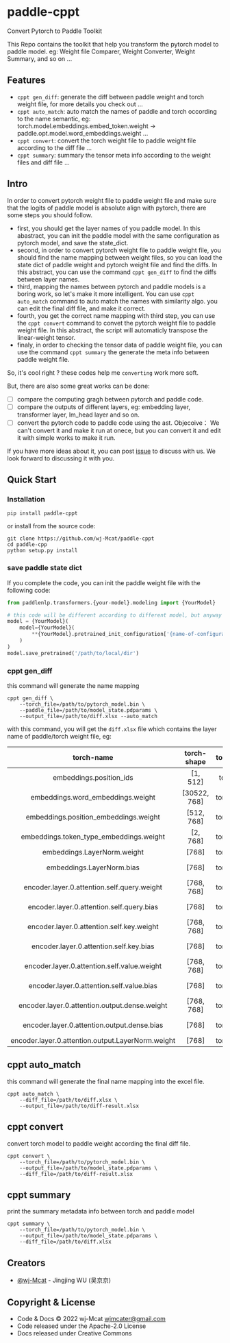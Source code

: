 # paddle-cppt

Convert Pytorch to Paddle Toolkit

This Repo contains the toolkit that help you transform the pytorch model to paddle model. eg: Weight file Comparer, Weight Converter, Weight Summary, and so on ...

## Features

* `cppt gen_diff`: generate the diff between paddle weight and torch weight file, for more details you check out ...
* `cppt auto_match`: auto match the names of paddle and torch occording to the name semantic, eg: torch.model.embeddings.embed_token.weight -> paddle.opt.model.word_embeddings.weight ...
* `cppt convert`: convert the torch weight file to paddle weight file according to the diff file ...
* `cppt summary`: summary the tensor meta info according to the weight files and diff file ...

## Intro

In order to convert pytorch weight file to paddle weight file and make sure that the logits of paddle model is absolute align with pytorch, there are some steps you should follow.

* first, you should get the layer names of you paddle model. In this abastract, you can init the paddle model with the same configuration as pytorch model, and save the state_dict.
* second, in order to convert pytorch weight file to paddle weight file, you should find the name mapping between weight files, so you can load the state dict of paddle weight and pytorch weight file and find the diffs. In this abstract, you can use the command `cppt gen_diff` to find the diffs between layer names. 
* third, mapping the names between pytorch and paddle models is a boring work, so let's make it more intelligent. You can use `cppt auto_match` command to auto match the names with similarity algo. you can edit the final diff file, and make it correct. 
* fourth, you get the correct name mapping with third step, you can use the `cppt convert` command to convet the pytorch weight file to paddle weight file. In this abstract, the script will automaticly transpose the linear-weight tensor.
* finaly, in order to checking the tensor data of paddle weight file, you can use the command `cppt summary` the generate the meta info between paddle weight file.

So, it's cool right ? these codes help me `converting` work more soft.

But, there are also some great works can be done:

- [ ] compare the computing gragh between pytorch and paddle code. 
- [ ] compare the outputs of different layers, eg: embedding layer, transformer layer, lm_head layer and so on. 
- [ ] convert the pytorch code to paddle code using the ast. Objecoive： We can't convert it and make it run at onece, but you can convert it and edit it with simple works to make it run. 

If you have more ideas about it, you can post [issue](https://github.com/wj-Mcat/paddle-cppt/issues/new) to discuss with us. We look forward to discussing it with you. 

## Quick Start

### Installation

```shell
pip install paddle-cppt
```

or install from the source code:

```shell
git clone https://github.com/wj-Mcat/paddle-cppt
cd paddle-cpp
python setup.py install
```

### save paddle state dict

If you complete the code, you can init the paddle weight file with the following code:

```python
from paddlenlp.transformers.{your-model}.modeling import {YourModel}

# this code will be different according to different model, but anyway the final result is to save the state dict of model which contains the layer names of your model code.
model = {YourModel}(
    model={YourModel}(
        **{YourModel}.pretrained_init_configuration['{name-of-configuration}']
    )
)
model.save_pretrained('/path/to/local/dir')
```

### cppt gen_diff

this command will generate the name mapping 

```shell
cppt gen_diff \
    --torch_file=/path/to/pytorch_model.bin \
    --paddle_file=/path/to/model_state.pdparams \
    --output_file=/path/to/diff.xlsx --auto_match
```
with this command, you will get the `diff.xlsx` file which contains the layer name of paddle/torch weight file, eg: 

|                     torch-name                    |  torch-shape |  torch-dtype  |   torch-type  |                 paddle-name                | paddle-shape |  paddle-dtype  |  paddle-type  |
|:-------------------------------------------------:|:------------:|:-------------:|:-------------:|:------------------------------------------:|:------------:|:--------------:|:-------------:|
| embeddings.position_ids                           | [1, 512]     | torch.int64   | embedding     | embeddings.word_embeddings.weight          | [30522, 768] | paddle.float32 | embedding     |
| embeddings.word_embeddings.weight                 | [30522, 768] | torch.float32 | embedding     | embeddings.position_embeddings.weight      | [512, 768]   | paddle.float32 | embedding     |
| embeddings.position_embeddings.weight             | [512, 768]   | torch.float32 | embedding     | embeddings.token_type_embeddings.weight    | [2, 768]     | paddle.float32 | embedding     |
| embeddings.token_type_embeddings.weight           | [2, 768]     | torch.float32 | embedding     | embeddings.layer_norm.weight               | [768]        | paddle.float32 | embedding     |
| embeddings.LayerNorm.weight                       | [768]        | torch.float32 | embedding     | embeddings.layer_norm.bias                 | [768]        | paddle.float32 | embedding     |
| embeddings.LayerNorm.bias                         | [768]        | torch.float32 | embedding     | encoder.layers.0.self_attn.q_proj.weight   | [768, 768]   | paddle.float32 | linear-weight |
| encoder.layer.0.attention.self.query.weight       | [768, 768]   | torch.float32 | linear-weight | encoder.layers.0.self_attn.q_proj.bias     | [768]        | paddle.float32 | linear-bias   |
| encoder.layer.0.attention.self.query.bias         | [768]        | torch.float32 | linear-bias   | encoder.layers.0.self_attn.k_proj.weight   | [768, 768]   | paddle.float32 | linear-weight |
| encoder.layer.0.attention.self.key.weight         | [768, 768]   | torch.float32 | linear-weight | encoder.layers.0.self_attn.k_proj.bias     | [768]        | paddle.float32 | linear-bias   |
| encoder.layer.0.attention.self.key.bias           | [768]        | torch.float32 | linear-bias   | encoder.layers.0.self_attn.v_proj.weight   | [768, 768]   | paddle.float32 | linear-weight |
| encoder.layer.0.attention.self.value.weight       | [768, 768]   | torch.float32 | linear-weight | encoder.layers.0.self_attn.v_proj.bias     | [768]        | paddle.float32 | linear-bias   |
| encoder.layer.0.attention.self.value.bias         | [768]        | torch.float32 | linear-bias   | encoder.layers.0.self_attn.out_proj.weight | [768, 768]   | paddle.float32 | linear-weight |
| encoder.layer.0.attention.output.dense.weight     | [768, 768]   | torch.float32 | linear-weight | encoder.layers.0.self_attn.out_proj.bias   | [768]        | paddle.float32 | linear-bias   |
| encoder.layer.0.attention.output.dense.bias       | [768]        | torch.float32 | linear-bias   | encoder.layers.0.linear1.weight            | [768, 3072]  | paddle.float32 | linear-weight |
| encoder.layer.0.attention.output.LayerNorm.weight | [768]        | torch.float32 | norm          | encoder.layers.0.linear1.bias              | [3072]       | paddle.float32 | linear-bias   |


## cppt auto_match

this command will generate the final name mapping into the excel file.

```shell
cppt auto_match \
    --diff_file=/path/to/diff.xlsx \
    --output_file=/path/to/diff-result.xlsx
```

## cppt convert

convert torch model to paddle weight according the final diff file.

```shell
cppt convert \
    --torch_file=/path/to/pytorch_model.bin \
    --output_file=/path/to/model_state.pdparams \
    --diff_file=/path/to/diff-result.xlsx
```

## cppt summary

print the summary metadata info between torch and paddle model

```shell
cppt summary \
    --torch_file=/path/to/pytorch_model.bin \
    --output_file=/path/to/model_state.pdparams \
    --diff_file=/path/to/diff.xlsx
```

## Creators

- [@wj-Mcat](https://github.com/wj-Mcat) - Jingjing WU (吴京京)

## Copyright & License

- Code & Docs © 2022 wj-Mcat <wjmcater@gmail.com>
- Code released under the Apache-2.0 License
- Docs released under Creative Commons
